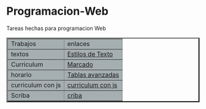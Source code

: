 # Programacion-Web
Tareas hechas para programacion Web

<html> <head>
<center><title>Trabajos hechos de tarea</title></center>
</head>

<table border="3" cellpadding="5">
		<tbody><tr bgcolor="#A5AEB0">
			<td>Trabajos</td>
			<td>enlaces</td>
		</tr>
		<tr bgcolor="#A5AEB0">
			<td>textos</td>
			<td><a href="practica 1 corona.html">Estilos de Texto</a></td>
		</tr>
		<tr bgcolor="#A5AEB0">
			<td>Curriculum</td>
			<td><a href="Curriculum Corona.html">Marcado</a></td>
		</tr>
		<tr bgcolor="#A5AEB0">
			<td>horario</td>
			<td><a href="practica 3.html">Tablas avanzadas</a></td>
		</tr>
		<tr bgcolor="#A5AEB0">
		<td>curriculum con js</td>
			<td><a href="index.html">curriculum con js</a></td>
		</tr>
        	<tr bgcolor="#A5AEB0">
		<td>Scriba</td>
			<td><a href="practica 5.html">criba</a></td>
		</tr>
	</tbody></table>
